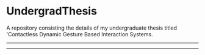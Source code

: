 # UndergradThesis
A repository consisting the details of my undergraduate thesis titled 'Contactless Dynamic Gesture Based Interaction Systems.

_________

---
